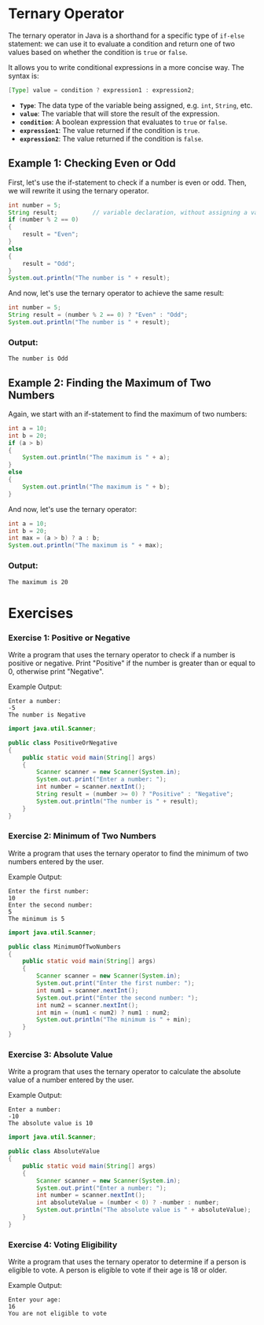 # Ternary Operator

The ternary operator in Java is a shorthand for a specific type of `if-else` statement: we can use it to evaluate a condition and return one of two values based on whether the condition is `true` or `false`.

It allows you to write conditional expressions in a more concise way. The syntax is:

```java
[Type] value = condition ? expression1 : expression2;
```

- **`Type`**: The data type of the variable being assigned, e.g. `int`, `String`, etc.
- **`value`**: The variable that will store the result of the expression.
- **`condition`**: A boolean expression that evaluates to `true` or `false`.
- **`expression1`**: The value returned if the condition is `true`.
- **`expression2`**: The value returned if the condition is `false`.

## Example 1: Checking Even or Odd

First, let's use the if-statement to check if a number is even or odd. Then, we will rewrite it using the ternary operator.

```java	
int number = 5;
String result;          // variable declaration, without assigning a value.
if (number % 2 == 0) 
{
    result = "Even";
} 
else 
{
    result = "Odd";
}
System.out.println("The number is " + result);
```

And now, let's use the ternary operator to achieve the same result:

```java
int number = 5;
String result = (number % 2 == 0) ? "Even" : "Odd";
System.out.println("The number is " + result);
```

### Output:
```
The number is Odd
```

## Example 2: Finding the Maximum of Two Numbers

Again, we start with an if-statement to find the maximum of two numbers:

```java
int a = 10;
int b = 20;
if (a > b) 
{
    System.out.println("The maximum is " + a);
} 
else 
{
    System.out.println("The maximum is " + b);
}
```

And now, let's use the ternary operator:

```java
int a = 10;
int b = 20;
int max = (a > b) ? a : b;
System.out.println("The maximum is " + max);
```

### Output:
```
The maximum is 20
```

# Exercises

### Exercise 1: Positive or Negative
Write a program that uses the ternary operator to check if a number is positive or negative. Print "Positive" if the number is greater than or equal to 0, otherwise print "Negative".

Example Output:
```
Enter a number:
-5
The number is Negative
```

<hint title="Solution">

```java
import java.util.Scanner;

public class PositiveOrNegative 
{
    public static void main(String[] args) 
    {
        Scanner scanner = new Scanner(System.in);
        System.out.print("Enter a number: ");
        int number = scanner.nextInt();
        String result = (number >= 0) ? "Positive" : "Negative";
        System.out.println("The number is " + result);
    }
}
```
</hint>

### Exercise 2: Minimum of Two Numbers
Write a program that uses the ternary operator to find the minimum of two numbers entered by the user.

Example Output:
```
Enter the first number:
10
Enter the second number:
5
The minimum is 5
```

<hint title="Solution">

```java
import java.util.Scanner;

public class MinimumOfTwoNumbers 
{
    public static void main(String[] args) 
    {
        Scanner scanner = new Scanner(System.in);
        System.out.print("Enter the first number: ");
        int num1 = scanner.nextInt();
        System.out.print("Enter the second number: ");
        int num2 = scanner.nextInt();
        int min = (num1 < num2) ? num1 : num2;
        System.out.println("The minimum is " + min);
    }
}
```
</hint>

### Exercise 3: Absolute Value
Write a program that uses the ternary operator to calculate the absolute value of a number entered by the user.

Example Output:
```
Enter a number:
-10
The absolute value is 10
```

<hint title="Solution">

```java
import java.util.Scanner;

public class AbsoluteValue 
{
    public static void main(String[] args) 
    {
        Scanner scanner = new Scanner(System.in);
        System.out.print("Enter a number: ");
        int number = scanner.nextInt();
        int absoluteValue = (number < 0) ? -number : number;
        System.out.println("The absolute value is " + absoluteValue);
    }
}
```
</hint>


### Exercise 4: Voting Eligibility
Write a program that uses the ternary operator to determine if a person is eligible to vote. A person is eligible to vote if their age is 18 or older.

Example Output:
```
Enter your age:
16
You are not eligible to vote
```